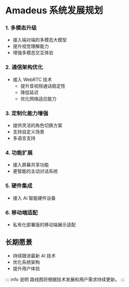# Amadeus 系统发展规划

### 1. 多模态升级
- 接入端对端的多模态大模型
- 提升视觉理解能力
- 增强多模态交互体验

### 2. 通信架构优化
- 接入 WebRTC 技术
  - 提升音视频通话稳定性
  - 降低延迟
  - 优化网络适应能力

### 3. 定制化能力增强
- 提供灵活的角色切换方案
- 支持自定义场景
- 多语言支持

### 4. 功能扩展
- 接入屏幕共享功能
- 更智能的主动对话系统

### 5. 硬件集成
- 接入 AI 智能硬件设备

### 6. 移动端适配
- 私有化部署版的移动端展示适配

## 长期愿景

- 持续跟进最新 AI 技术
- 优化系统架构
- 提升用户体验

::: info 说明
路线图将根据技术发展和用户需求持续更新。
:::